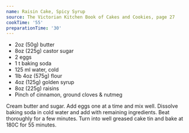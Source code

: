 ```yaml
---
name: Raisin Cake, Spicy Syrup
source: The Victorian Kitchen Book of Cakes and Cookies, page 27
cookTime: '55'
preparationTime: '30'
---
```


* 2oz (50g) butter
* 8oz (225g) castor sugar
* 2 eggs
* 1 t baking soda
* 125 ml water, cold
* 1lb 4oz (575g) flour
* 4oz (125g) golden syrup
* 8oz (225g) raisins
* Pinch of cinnamon, ground cloves & nutmeg

Cream butter and sugar.  Add eggs one at a time and mix well.  Dissolve baking soda in cold water and add with remaining ingredients.  Beat thoroughly for a few minutes.  Turn into well greased cake tin and bake at 180C for 55 minutes.

